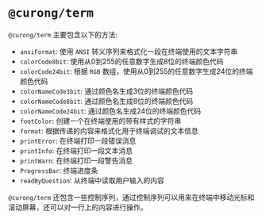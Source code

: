 # `@curong/term`

`@curong/term` 主要包含以下的方法:

- `ansiFormat`: 使用 `ANSI` 转义序列来格式化一段在终端使用的文本字符串
- `colorCode8bit`: 使用从0到255的任意数字生成8位的终端颜色代码
- `colorCode24bit`: 根据 `RGB` 数组，使用从0到255的任意数字生成24位的终端颜色代码
- `colorNameCode3bit`: 通过颜色名生成3位的终端颜色代码
- `colorNameCode8bit`: 通过颜色名生成8位的终端颜色代码
- `colorNameCode24bit`: 通过颜色名生成24位的终端颜色代码
- `fontColor`: 创建一个在终端使用的带有样式的字符串
- `format`: 根据传递的内容来格式化用于终端调试的文本信息
- `printError`: 在终端打印一段错误消息
- `printInfo`: 在终端打印一段文本消息
- `printWarn`: 在终端打印一段警告消息
- `ProgressBar`: 终端进度条
- `readByQuestion`: 从终端中读取用户输入的内容

`@curong/term` 还包含一些控制序列，通过控制序列可以用来在终端中移动光标和滚动屏幕，还可以对一行上的内容进行操作。
